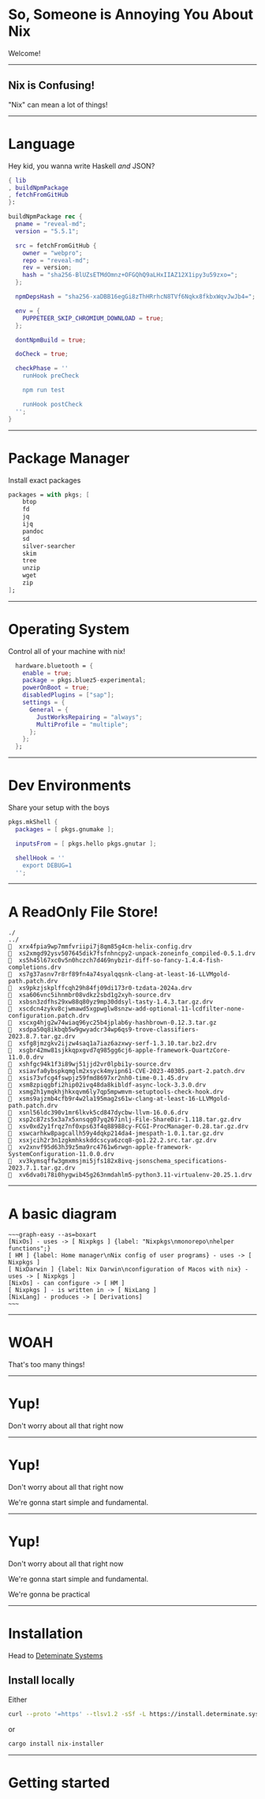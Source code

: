 # So, Someone is Annoying You About Nix

Welcome!

---

## Nix is Confusing!

"Nix" can mean a lot of things!

---

# Language

Hey kid, you wanna write Haskell _and_ JSON?

```nix
{ lib
, buildNpmPackage
, fetchFromGitHub
}:

buildNpmPackage rec {
  pname = "reveal-md";
  version = "5.5.1";

  src = fetchFromGitHub {
    owner = "webpro";
    repo = "reveal-md";
    rev = version;
    hash = "sha256-BlUZsETMdOmnz+OFGQhQ9aLHxIIAZ12X1ipy3u59zxo=";
  };

  npmDepsHash = "sha256-xaDBB16egGi8zThHRrhcN8TVf6Nqkx8fkbxWqvJwJb4=";

  env = {
    PUPPETEER_SKIP_CHROMIUM_DOWNLOAD = true;
  };

  dontNpmBuild = true;

  doCheck = true;

  checkPhase = ''
    runHook preCheck

    npm run test

    runHook postCheck
  '';
}
```

---

# Package Manager

Install exact packages

```nix
packages = with pkgs; [
    btop
    fd
    jq
    ijq
    pandoc
    sd
    silver-searcher
    skim
    tree
    unzip
    wget
    zip
];
```

---

# Operating System

Control all of your machine with nix!

```nix
  hardware.bluetooth = {
    enable = true;
    package = pkgs.bluez5-experimental;
    powerOnBoot = true;
    disabledPlugins = ["sap"];
    settings = {
      General = {
        JustWorksRepairing = "always";
        MultiProfile = "multiple";
      };
    };
  };
```

---

# Dev Environments

Share your setup with the boys

```nix
pkgs.mkShell {
  packages = [ pkgs.gnumake ];

  inputsFrom = [ pkgs.hello pkgs.gnutar ];

  shellHook = ''
    export DEBUG=1
  '';
```

---

# A ReadOnly File Store!

```
./
../
  xrx4fpia9wp7mmfvriipi7j8qm85g4cm-helix-config.drv
  xs2xmgd92ysv507645dik7fsfnhncpy2-unpack-zoneinfo_compiled-0.5.1.drv
  xs5h45l67xc0v5n0hczch7d469nybzir-diff-so-fancy-1.4.4-fish-completions.drv
  xs7g37asnv7r8rf89fn4a74syalqqsnk-clang-at-least-16-LLVMgold-path.patch.drv
  xs9pkzjskplffcqh29h84fj09di173r0-tzdata-2024a.drv
  xsa606vnc5ihnmbr08vdkz2sbd1g2xyh-source.drv
  xsbsn3zdfhs29xw88q80yz9mp30ddsyl-tasty-1.4.3.tar.gz.drv
  xscdcn4zykv8cjwmawd5xgpwglw8snzw-add-optional-11-lcdfilter-none-configuration.patch.drv
  xscxg4hjg2w74wiaq96yc25b4jplab6y-hashbrown-0.12.3.tar.gz
  xsdpa50q8ikbqb5w9gwyadcr34wp6qs9-trove-classifiers-2023.8.7.tar.gz.drv
  xsfg8jmzgkv2ijzw4saq1a7iaz6azxwy-serf-1.3.10.tar.bz2.drv
  xsgbr42mw81sjkkqpxgvd7q985gg6cj6-apple-framework-QuartzCore-11.0.0.drv
  xshfgc94k1f3i89wj51jjd2vr0lpbi1y-source.drv
  xsiavfa0ybspkqmglm2xsyck4myipn61-CVE-2023-40305.part-2.patch.drv
  xsis73vfcg4fswpjz59fmd8697xr2nh0-time-0.1.45.drv
  xsm8zpiqgbfi2hip02ivq48da8kibldf-async-lock-3.3.0.drv
  xsmg2h1ymqkhjhkxqvm6ly7qp5mpwmvm-setuptools-check-hook.drv
  xsms9ajzmb4cfb9r4w2la195mag2s61w-clang-at-least-16-LLVMgold-path.patch.drv
  xsnl56ldc390v1mr6lkvk5cd847dycbw-llvm-16.0.6.drv
  xsp2c87zs5x3a7x5xnsqg07yq267inlj-File-ShareDir-1.118.tar.gz.drv
  xsv0xd2y1frqz7nf0xps63f4q88988cy-FCGI-ProcManager-0.28.tar.gz.drv
  xswcarhkw8pagcallh59y4dqkp214da4-jmespath-1.0.1.tar.gz.drv
  xsxjcih2r3n1zgkmhkskddcscya6zcq8-go1.22.2.src.tar.gz.drv
  xv2xnvf95d63h39z5ma9rc4761w6rwgn-apple-framework-SystemConfiguration-11.0.0.drv
  xv3kymsqffw3gmxmsjmi5jfs182x8ivq-jsonschema_specifications-2023.7.1.tar.gz.drv
  xv6dva0i78i0hygwib45g263nmdahlm5-python3.11-virtualenv-20.25.1.drv
```

---

# A basic diagram

```
~~~graph-easy --as=boxart
[NixOs] - uses -> [ Nixpkgs ] {label: "Nixpkgs\nmonorepo\nhelper functions";}
[ HM ] {label: Home manager\nNix config of user programs} - uses -> [ Nixpkgs ]
[ NixDarwin ] {label: Nix Darwin\nconfiguration of Macos with nix} - uses -> [ Nixpkgs ]
[NixOs] - can configure -> [ HM ]
[ Nixpkgs ] - is written in -> [ NixLang ]
[NixLang] - produces -> [ Derivations]
~~~
```

---

# WOAH

That's too many things!

---

# Yup!

Don't worry about all that right now

---

# Yup!

Don't worry about all that right now

We're gonna start simple and fundamental.

---

# Yup!

Don't worry about all that right now

We're gonna start simple and fundamental.

We're gonna be practical

---

# Installation

Head to [Deteminate Systems](https://github.com/DeterminateSystems/nix-installer)

## Install locally

Either

```bash
curl --proto '=https' --tlsv1.2 -sSf -L https://install.determinate.systems/nix | sh -s -- install
```

or

```bash
cargo install nix-installer
```

---

# Getting started
